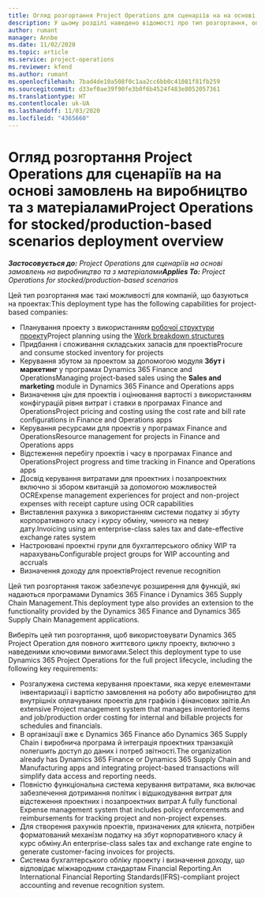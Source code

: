 ```yaml
---
title: Огляд розгортання Project Operations для сценаріїв на на основі замовлень на виробництво та з матеріалами
description: У цьому розділі наведено відомості про тип розгортання, операції Project для сценаріїв на основі замовлень на виробництво та з матеріалами.
author: rumant
manager: Annbe
ms.date: 11/02/2020
ms.topic: article
ms.service: project-operations
ms.reviewer: kfend
ms.author: rumant
ms.openlocfilehash: 7bad4de10a508f0c1aa2cc6bb0c41081f81fb259
ms.sourcegitcommit: d33ef0ae39f90fe3b0f6b4524f483e8052057361
ms.translationtype: HT
ms.contentlocale: uk-UA
ms.lasthandoff: 11/03/2020
ms.locfileid: "4365660"
---
```

# <a name="project-operations-for-stockedproduction-based-scenarios-deployment-overview"></a><span data-ttu-id="b1660-103">Огляд розгортання Project Operations для сценаріїв на на основі замовлень на виробництво та з матеріалами</span><span class="sxs-lookup"><span data-stu-id="b1660-103">Project Operations for stocked/production-based scenarios deployment overview</span></span>

<span data-ttu-id="b1660-104">_**Застосовується до:** Project Operations для сценаріїв на основі замовлень на виробництво та з матеріалами_</span><span class="sxs-lookup"><span data-stu-id="b1660-104">_**Applies To:** Project Operations for stocked/production-based scenarios_</span></span>


<span data-ttu-id="b1660-105">Цей тип розгортання має такі можливості для компаній, що базуються на проектах:</span><span class="sxs-lookup"><span data-stu-id="b1660-105">This deployment type has the following capabilities for project-based companies:</span></span>

- <span data-ttu-id="b1660-106">Планування проекту з використанням [робочої структури проекту](work-breakdown-structures.md)</span><span class="sxs-lookup"><span data-stu-id="b1660-106">Project planning using the [Work breakdown structures](work-breakdown-structures.md)</span></span>
- <span data-ttu-id="b1660-107">Придбання і споживання складських запасів для проектів</span><span class="sxs-lookup"><span data-stu-id="b1660-107">Procure and consume stocked inventory for projects</span></span>
- <span data-ttu-id="b1660-108">Керування збутом за проектом за допомогою модуля **Збут і маркетинг** у програмах Dynamics 365 Finance and Operations</span><span class="sxs-lookup"><span data-stu-id="b1660-108">Managing project-based sales using the **Sales and marketing** module in Dynamics 365 Finance and Operations apps</span></span>
- <span data-ttu-id="b1660-109">Визначення цін для проектів і оцінювання вартості з використанням конфігурацій рівня витрат і ставки в програмах Finance and Operations</span><span class="sxs-lookup"><span data-stu-id="b1660-109">Project pricing and costing using the cost rate and bill rate configurations in Finance and Operations apps</span></span>
- <span data-ttu-id="b1660-110">Керування ресурсами для проектів у програмах Finance and Operations</span><span class="sxs-lookup"><span data-stu-id="b1660-110">Resource management for projects in Finance and Operations apps</span></span>
- <span data-ttu-id="b1660-111">Відстеження перебігу проектів і часу в програмах Finance and Operations</span><span class="sxs-lookup"><span data-stu-id="b1660-111">Project progress and time tracking in Finance and Operations apps</span></span>
- <span data-ttu-id="b1660-112">Досвід керування витратами для проектних і позапроектних включно зі збором квитанцій за допомогою можливостей OCR</span><span class="sxs-lookup"><span data-stu-id="b1660-112">Expense management experiences for project and non-project expenses with receipt capture using OCR capabilities</span></span>
- <span data-ttu-id="b1660-113">Виставлення рахунка з використанням системи податку зі збуту корпоративного класу і курсу обміну, чинного на певну дату.</span><span class="sxs-lookup"><span data-stu-id="b1660-113">Invoicing using an enterprise-class sales tax and date-effective exchange rates system</span></span>
- <span data-ttu-id="b1660-114">Настроювані проектні групи для бухгалтерського обліку WIP та нарахувань</span><span class="sxs-lookup"><span data-stu-id="b1660-114">Configurable project groups for WIP accounting and accruals</span></span>
- <span data-ttu-id="b1660-115">Визначення доходу для проектів</span><span class="sxs-lookup"><span data-stu-id="b1660-115">Project revenue recognition</span></span>

<span data-ttu-id="b1660-116">Цей тип розгортання також забезпечує розширення для функцій, які надаються програмами Dynamics 365 Finance і Dynamics 365 Supply Chain Management.</span><span class="sxs-lookup"><span data-stu-id="b1660-116">This deployment type also provides an extension to the functionality provided by the Dynamics 365 Finance and Dynamics 365 Supply Chain Management applications.</span></span>

<span data-ttu-id="b1660-117">Виберіть цей тип розгортання, щоб використовувати Dynamics 365 Project Operation для повного життєвого циклу проекту, включно з наведеними ключовими вимогами.</span><span class="sxs-lookup"><span data-stu-id="b1660-117">Select this deployment type to use Dynamics 365 Project Operations for the full project lifecycle, including the following key requirements:</span></span>

- <span data-ttu-id="b1660-118">Розгалужена система керування проектами, яка керує елементами інвентаризації і вартістю замовлення на роботу або виробництво для внутрішніх оплачуваних проектів для графіків і фінансових звітів.</span><span class="sxs-lookup"><span data-stu-id="b1660-118">An extensive Project management system that manages inventoried items and job/production order costing for internal and billable projects for schedules and financials.</span></span>
- <span data-ttu-id="b1660-119">В організації вже є Dynamics 365 Finance або Dynamics 365 Supply Chain і виробнича програма й інтеграція проектних транзакцій полегшить доступ до даних і потреб звітності.</span><span class="sxs-lookup"><span data-stu-id="b1660-119">The organization already has Dynamics 365 Finance or Dynamics 365 Supply Chain and Manufacturing apps and integrating project-based transactions will simplify data access and reporting needs.</span></span>
- <span data-ttu-id="b1660-120">Повністю функціональна система керування витратами, яка включає забезпечення дотримання політик і відшкодування витрат для відстеження проектних і позапроектних витрат.</span><span class="sxs-lookup"><span data-stu-id="b1660-120">A fully functional Expense management system that includes policy enforcements and reimbursements for tracking project and non-project expenses.</span></span>
- <span data-ttu-id="b1660-121">Для створення рахунків проектів, призначених для клієнта, потрібен форматований механізм податку на збут корпоративного класу й курс обміну.</span><span class="sxs-lookup"><span data-stu-id="b1660-121">An enterprise-class sales tax and exchange rate engine to generate customer-facing invoices for projects.</span></span>
- <span data-ttu-id="b1660-122">Система бухгалтерського обліку проекту і визначення доходу, що відповідає міжнародним стандартам Financial Reporting.</span><span class="sxs-lookup"><span data-stu-id="b1660-122">An International Financial Reporting Standards(IFRS)-compliant project accounting and revenue recognition system.</span></span>

